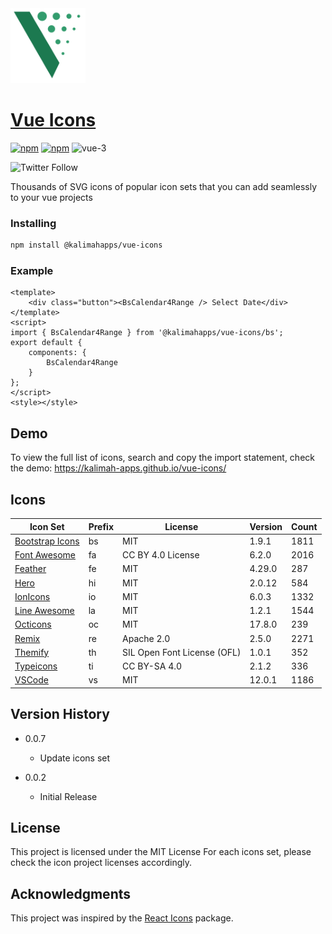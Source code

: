 <img src="https://raw.githubusercontent.com/kalimah-apps/vue-icons/master/logo.svg" width="120" alt="Vue Icons">

# [Vue Icons](https://kalimah-apps.github.io/vue-icons/)
[![npm](https://img.shields.io/npm/v/@kalimahapps/vue-icons.svg)](https://www.npmjs.com/package/@kalimahapps/vue-icons) 
[![npm](https://img.shields.io/npm/dt/@kalimahapps/vue-icons.svg)](https://www.npmjs.com/package/@kalimahapps/vue-icons)
![vue-3](https://img.shields.io/badge/vue-3-%2342b883)

![Twitter Follow](https://img.shields.io/twitter/follow/KalimahApps?style=for-the-badge)

Thousands of SVG icons of popular icon sets that you can add seamlessly to your vue projects

### Installing

```bash
npm install @kalimahapps/vue-icons
```

### Example

```vue
<template>
	<div class="button"><BsCalendar4Range /> Select Date</div>
</template>
<script>
import { BsCalendar4Range } from '@kalimahapps/vue-icons/bs';
export default {
	components: {
		BsCalendar4Range 
	}
};
</script>
<style></style>
```

## Demo

To view the full list of icons, search and copy the import statement, check the demo: https://kalimah-apps.github.io/vue-icons/

## Icons

| Icon Set                                                                                     | Prefix | License                     | Version | Count |
| -------------------------------------------------------------------------------------------- | ------ | --------------------------- | ------- | ----- |
| [Bootstrap Icons](https://icons.getbootstrap.com/)                                           | bs     | MIT                         | 1.9.1   | 1811  |
| [Font Awesome](https://fontawesome.com/)                                                     | fa     | CC BY 4.0 License           | 6.2.0   | 2016  |
| [Feather](https://feathericons.com/)                                                         | fe     | MIT                         | 4.29.0  | 287   |
| [Hero](https://heroicons.com/)                                                               | hi     | MIT                         | 2.0.12  | 584   |
| [IonIcons](https://ionic.io/ionicons)                                                        | io     | MIT                         | 6.0.3   | 1332  |
| [Line Awesome](https://icons8.com/line-awesome)                                              | la     | MIT                         | 1.2.1   | 1544  |
| [Octicons](https://github.com/primer/octicons)                                               | oc     | MIT                         | 17.8.0  | 239   |
| [Remix](https://remixicon.com/)                                                              | re     | Apache 2.0                  | 2.5.0   | 2271  |
| [Themify](https://themify.me/themify-icons)                                                  | th     | SIL Open Font License (OFL) | 1.0.1   | 352   |
| [Typeicons](https://www.s-ings.com/typicons/)                                                | ti     | CC BY-SA 4.0                | 2.1.2   | 336   |
| [VSCode](https://marketplace.visualstudio.com/items?itemName=vscode-icons-team.vscode-icons) | vs     | MIT                         | 12.0.1  | 1186  |

## Version History
- 0.0.7
  - Update icons set
  
- 0.0.2
  - Initial Release

## License

This project is licensed under the MIT License
For each icons set, please check the icon project licenses accordingly.

## Acknowledgments

This project was inspired by the [React Icons](https://react-icons.github.io/react-icons/) package.
